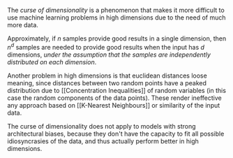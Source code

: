 The *curse of dimensionality* is a phenomenon that makes it more difficult to use machine learning problems in high dimensions due to the need of much more data.

Approximately, if $n$ samples provide good results in a single dimension, then $n^d$ samples are needed to provide good results when the input has $d$ dimensions, *under the assumption that the samples are independently distributed on each dimension*.

Another problem in high dimensions is that euclidean distances loose meaning, since distances between two random points have a peaked distribution due to [[Concentration Inequalities]] of random variables (in this case the random components of the data points).
These render ineffective any approach based on [[K-Nearest Neighbours]] or similarity of the input data.

The curse of dimensionality does not apply to models with strong architectural biases, because they don't have the capacity to fit all possible idiosyncrasies of the data, and thus actually perform better in high dimensions.
